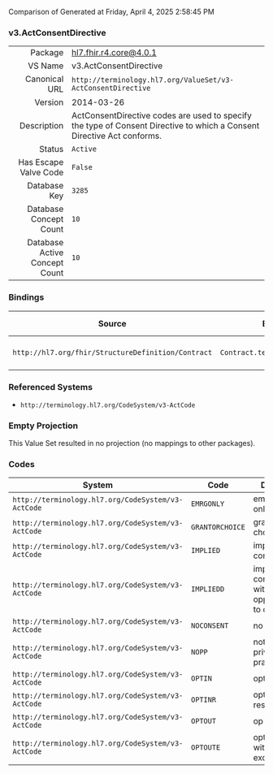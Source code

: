 Comparison of 
Generated at Friday, April 4, 2025 2:58:45 PM

### v3.ActConsentDirective

|      |     |
| ---: | --- |
| Package | hl7.fhir.r4.core@4.0.1 |
| VS Name | v3.ActConsentDirective |
| Canonical URL | `http://terminology.hl7.org/ValueSet/v3-ActConsentDirective` |
| Version | 2014-03-26 |
| Description | ActConsentDirective codes are used to specify the type of Consent Directive to which a Consent Directive Act conforms. |
| Status | `Active` |
| Has Escape Valve Code | `False` |
| Database Key | `3285` |
| Database Concept Count | `10` |
| Database Active Concept Count | `10` |
### Bindings

| Source | Element | Binding | Strength | Element Short |
| ------ | ------- | ------- | -------- | ------------- |
| `http://hl7.org/fhir/StructureDefinition/Contract` | `Contract.term.offer.decision` | `http://terminology.hl7.org/ValueSet/v3-ActConsentDirective` | `Extensible` | Accepting party choice |

### Referenced Systems

* `http://terminology.hl7.org/CodeSystem/v3-ActCode`
### Empty Projection

This Value Set resulted in no projection (no mappings to other packages).

### Codes

| System | Code | Display |
| ------ | ---- | ------- |
| `http://terminology.hl7.org/CodeSystem/v3-ActCode` | `EMRGONLY` | emergency only |
| `http://terminology.hl7.org/CodeSystem/v3-ActCode` | `GRANTORCHOICE` | grantor choice |
| `http://terminology.hl7.org/CodeSystem/v3-ActCode` | `IMPLIED` | implied consent |
| `http://terminology.hl7.org/CodeSystem/v3-ActCode` | `IMPLIEDD` | implied consent with opportunity to dissent |
| `http://terminology.hl7.org/CodeSystem/v3-ActCode` | `NOCONSENT` | no consent |
| `http://terminology.hl7.org/CodeSystem/v3-ActCode` | `NOPP` | notice of privacy practices |
| `http://terminology.hl7.org/CodeSystem/v3-ActCode` | `OPTIN` | opt-in |
| `http://terminology.hl7.org/CodeSystem/v3-ActCode` | `OPTINR` | opt-in with restrictions |
| `http://terminology.hl7.org/CodeSystem/v3-ActCode` | `OPTOUT` | op-out |
| `http://terminology.hl7.org/CodeSystem/v3-ActCode` | `OPTOUTE` | opt-out with exceptions |
